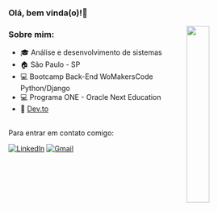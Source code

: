 
###  Olá, bem vinda(o)!👋
  <img src="https://static.vecteezy.com/system/resources/previews/019/153/003/original/3d-minimal-programming-icon-coding-screen-web-development-concept-laptop-with-a-coding-screen-and-a-coding-icon-3d-illustration-png.png" width="30%" height="30%" align="right">
  <ul style="margin-top: 10px">
</ul>

### Sobre mim:
  <ul style="margin-top: 0px">
    <li>  🎓 Análise e desenvolvimento de sistemas </li>
    <li>  🏠 São Paulo - SP </li>
    <li>  💻 Bootcamp Back-End WoMakersCode Python/Django </li>
    <li>  💻 Programa ONE - Oracle Next Education </li>   
    <li>  📃 <a href="https://dev.to/anafbarreto"> Dev.to</a></li>

</ul>
    

<br> 
Para entrar em contato comigo: <br>

[![Linkedln](https://img.shields.io/badge/LinkedIn-0077B5?style=for-the-badge&logo=linkedin&logoColor=white)](https://www.linkedin.com/in/anacarolinafonsecabarreto/)
[![Gmail](https://img.shields.io/badge/Gmail-D14836?style=for-the-badge&logo=gmail&logoColor=white)](mailto:anacarolinafbarreto@gmail.com)
